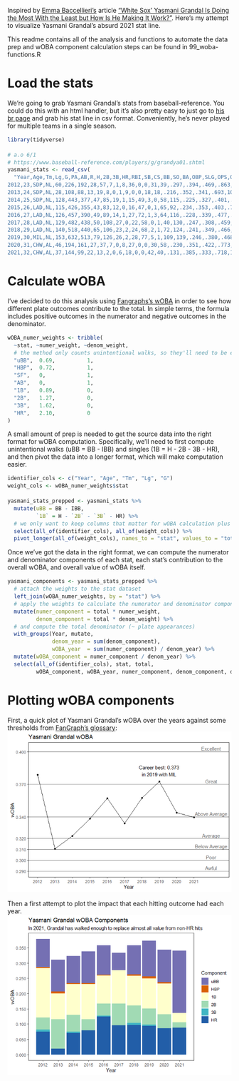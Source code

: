 
<!-- README.md is generated from README.Rmd. Please edit that file -->

Inspired by [Emma Baccellieri’s](https://twitter.com/emmabaccellieri)
article [“White Sox’ Yasmani Grandal Is Doing the Most With the Least
but How Is He Making It
Work?”](https://www.si.com/mlb/2021/06/02/yasmani-grandal-the-opener).
Here’s my attempt to visualize Yasmani Grandal’s absurd 2021 stat line.

This readme contains all of the analysis and functions to automate the
data prep and wOBA component calculation steps can be found in
99\_woba-functions.R

# Load the stats

We’re going to grab Yasmani Grandal’s stats from baseball-reference. You
could do this with an html handler, but it’s also pretty easy to just go
to [his br
page](https://www.baseball-reference.com/players/g/grandya01.shtml) and
grab his stat line in csv format. Conveniently, he’s never played for
multiple teams in a single season.

``` r
library(tidyverse)

# a.o 6/1
# https://www.baseball-reference.com/players/g/grandya01.shtml
yasmani_stats <- read_csv(
  "Year,Age,Tm,Lg,G,PA,AB,R,H,2B,3B,HR,RBI,SB,CS,BB,SO,BA,OBP,SLG,OPS,OPS+,TB,GDP,HBP,SH,SF,IBB,Pos,Awards
2012,23,SDP,NL,60,226,192,28,57,7,1,8,36,0,0,31,39,.297,.394,.469,.863,143,90,8,1,0,2,1,2/H,
2013,24,SDP,NL,28,108,88,13,19,8,0,1,9,0,0,18,18,.216,.352,.341,.693,102,30,1,1,0,1,2,2/H3,
2014,25,SDP,NL,128,443,377,47,85,19,1,15,49,3,0,58,115,.225,.327,.401,.728,111,151,7,2,0,6,1,23H/D,
2015,26,LAD,NL,115,426,355,43,83,12,0,16,47,0,1,65,92,.234,.353,.403,.756,112,143,16,2,1,3,1,2H/3,AS
2016,27,LAD,NL,126,457,390,49,89,14,1,27,72,1,3,64,116,.228,.339,.477,.816,118,186,11,2,0,1,1,*2H/3,MVP-22
2017,28,LAD,NL,129,482,438,50,108,27,0,22,58,0,1,40,130,.247,.308,.459,.767,101,201,10,0,1,3,0,*2H,
2018,29,LAD,NL,140,518,440,65,106,23,2,24,68,2,1,72,124,.241,.349,.466,.815,121,205,12,3,0,3,1,*2H/3,
2019,30,MIL,NL,153,632,513,79,126,26,2,28,77,5,1,109,139,.246,.380,.468,.848,119,240,16,5,0,5,2,*23/HD,ASMVP-15
2020,31,CHW,AL,46,194,161,27,37,7,0,8,27,0,0,30,58,.230,.351,.422,.773,112,68,4,1,0,2,0,2/D3H,
2021,32,CHW,AL,37,144,99,22,13,2,0,6,18,0,0,42,40,.131,.385,.333,.718,107,33,6,0,1,2,0,*2/3H,")
```

# Calculate wOBA

I’ve decided to do this analysis using [Fangraphs’s
wOBA](https://library.fangraphs.com/offense/woba/) in order to see how
different plate outcomes contribute to the total. In simple terms, the
formula includes positive outcomes in the numerator and negative
outcomes in the denominator.

``` r
wOBA_numer_weights <- tribble(
  ~stat, ~numer_weight, ~denom_weight,
  # the method only counts unintentional walks, so they'll need to be extracted first
  "uBB",  0.69,          1,
  "HBP",  0.72,          1,
  "SF",   0,             1,
  "AB",   0,             1,
  "1B",   0.89,          0,
  "2B",   1.27,          0,
  "3B",   1.62,          0,
  "HR",   2.10,          0
)
```

A small amount of prep is needed to get the source data into the right
format for wOBA computation. Specifically, we’ll need to first compute
unintentional walks (uBB = BB - IBB) and singles (1B = H - 2B - 3B -
HR), and then pivot the data into a longer format, which will make
computation easier.

``` r
identifier_cols <- c("Year", "Age", "Tm", "Lg", "G")
weight_cols <- wOBA_numer_weights$stat

yasmani_stats_prepped <- yasmani_stats %>% 
  mutate(uBB = BB - IBB,
         `1B` = H - `2B` - `3B` - HR) %>% 
  # we only want to keep columns that matter for wOBA calculation plus a few identifiers
  select(all_of(identifier_cols), all_of(weight_cols)) %>% 
  pivot_longer(all_of(weight_cols), names_to = "stat", values_to = "total")
```

Once we’ve got the data in the right format, we can compute the
numerator and denominator components of each stat, each stat’s
contribution to the overall wOBA, and overall value of wOBA itself.

``` r
yasmani_components <- yasmani_stats_prepped %>% 
  # attach the weights to the stat dataset
  left_join(wOBA_numer_weights, by = "stat") %>% 
  # apply the weights to calculate the numerator and denominator component of each outcome
  mutate(numer_component = total * numer_weight,
         denom_component = total * denom_weight) %>% 
  # and compute the total denominator (~ plate appearances)
  with_groups(Year, mutate, 
              denom_year = sum(denom_component),
              wOBA_year  = sum(numer_component) / denom_year) %>% 
  mutate(wOBA_component = numer_component / denom_year) %>% 
  select(all_of(identifier_cols), stat, total, 
         wOBA_component, wOBA_year, numer_component, denom_component, denom_year)
```

# Plotting wOBA components

First, a quick plot of Yasmani Grandal’s wOBA over the years against
some thresholds from [FanGraph’s
glossary](https://library.fangraphs.com/offense/woba/):
![](README_files/figure-gfm/wOBA%20plot-1.png)<!-- -->

Then a first attempt to plot the impact that each hitting outcome had
each year. ![](README_files/figure-gfm/components%20plot-1.png)<!-- -->
